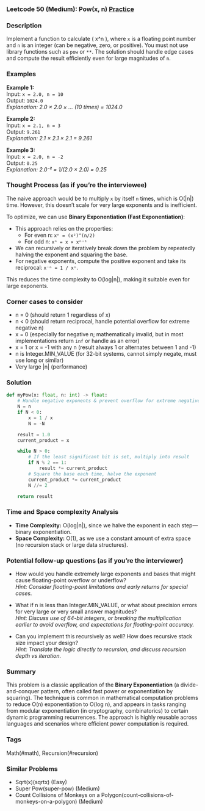 ### Leetcode 50 (Medium): Pow(x, n) [Practice](https://leetcode.com/problems/powx-n)

### Description  
Implement a function to calculate \( x^n \), where `x` is a floating point number and `n` is an integer (can be negative, zero, or positive). You must not use library functions such as `pow` or `**`. The solution should handle edge cases and compute the result efficiently even for large magnitudes of `n`.

### Examples  

**Example 1:**  
Input: `x = 2.0, n = 10`  
Output: `1024.0`  
*Explanation: 2.0 × 2.0 × ... (10 times) = 1024.0*

**Example 2:**  
Input: `x = 2.1, n = 3`  
Output: `9.261`  
*Explanation: 2.1 × 2.1 × 2.1 = 9.261*

**Example 3:**  
Input: `x = 2.0, n = -2`  
Output: `0.25`  
*Explanation: 2.0⁻² = 1/(2.0 × 2.0) = 0.25*

### Thought Process (as if you’re the interviewee)  
The naive approach would be to multiply `x` by itself `n` times, which is O(|n|) time. However, this doesn’t scale for very large exponents and is inefficient.

To optimize, we can use **Binary Exponentiation (Fast Exponentiation)**:
- This approach relies on the properties:
  - For even n: `xⁿ = (x²)^(n/2)`
  - For odd n: `xⁿ = x × xⁿ⁻¹`
- We can recursively or iteratively break down the problem by repeatedly halving the exponent and squaring the base.
- For negative exponents, compute the positive exponent and take its reciprocal: `x⁻ⁿ = 1 / xⁿ`.

This reduces the time complexity to O(log|n|), making it suitable even for large exponents.

### Corner cases to consider  
- n = 0 (should return 1 regardless of x)
- n < 0 (should return reciprocal, handle potential overflow for extreme negative n)
- x = 0 (especially for negative n; mathematically invalid, but in most implementations return `inf` or handle as an error)
- x = 1 or x = -1 with any n (result always 1 or alternates between 1 and -1)
- n is Integer.MIN_VALUE (for 32-bit systems, cannot simply negate, must use long or similar)
- Very large |n| (performance)

### Solution

```python
def myPow(x: float, n: int) -> float:
    # Handle negative exponents & prevent overflow for extreme negative numbers
    N = n
    if N < 0:
        x = 1 / x
        N = -N

    result = 1.0
    current_product = x

    while N > 0:
        # If the least significant bit is set, multiply into result
        if N % 2 == 1:
            result *= current_product
        # Square the base each time, halve the exponent
        current_product *= current_product
        N //= 2

    return result

```

### Time and Space complexity Analysis  

- **Time Complexity:** O(log|n|), since we halve the exponent in each step—binary exponentiation.
- **Space Complexity:** O(1), as we use a constant amount of extra space (no recursion stack or large data structures).

### Potential follow-up questions (as if you’re the interviewer)  

- How would you handle extremely large exponents and bases that might cause floating-point overflow or underflow?  
  *Hint: Consider floating-point limitations and early returns for special cases.*

- What if n is less than Integer.MIN_VALUE, or what about precision errors for very large or very small answer magnitudes?  
  *Hint: Discuss use of 64-bit integers, or breaking the multiplication earlier to avoid overflow, and expectations for floating-point accuracy.*

- Can you implement this recursively as well? How does recursive stack size impact your design?  
  *Hint: Translate the logic directly to recursion, and discuss recursion depth vs iteration.*

### Summary
This problem is a classic application of the **Binary Exponentiation** (a divide-and-conquer pattern, often called fast power or exponentiation by squaring). The technique is common in mathematical computation problems to reduce O(n) exponentiation to O(log n), and appears in tasks ranging from modular exponentiation (in cryptography, combinatorics) to certain dynamic programming recurrences. The approach is highly reusable across languages and scenarios where efficient power computation is required.

### Tags
Math(#math), Recursion(#recursion)

### Similar Problems
- Sqrt(x)(sqrtx) (Easy)
- Super Pow(super-pow) (Medium)
- Count Collisions of Monkeys on a Polygon(count-collisions-of-monkeys-on-a-polygon) (Medium)
